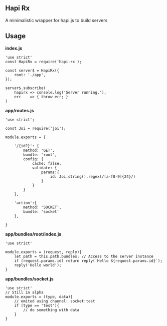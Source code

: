 Hapi Rx
-------

A minimalistic wrapper for hapi.js to build servers


## Usage
__index.js__

    'use strict'
    const HapiRx = require('hapi-rx');

    const server$ = HapiRx({
        root: './app',
    });

    server$.subscribe(
        hapirx => console.log('Server running.'),
        err    => { throw err; }
    )

__app/routes.js__

    'use strict';

    const Joi = require('joi');

    module.exports = {

        '/{id?}': {
            method: 'GET',
            bundle: 'root',
            config: {
                cache: false,
                validate: {
                    params:{
                        id: Joi.string().regex(/[a-f0-9]{24}/)
                    }
                }
            }
        },

        'action':{
            method: 'SOCKET',
            bundle: 'socket'
        },

    }

__app/bundles/root/index.js__

    'use strict'

    module.exports = (request, reply){
        let path = this.path.bundles; // Access to the server instance
        if (request.params.id) return reply(`Hello ${request.params.id}`);
        reply('Hello world');
    }

__app/bundles/socket.js__

    'use strict'
    // Still in alpha
    module.exports = (type, data){
        // emited using channel: socket:test
        if (type == 'test'){
            // do something with data
        }
    }
